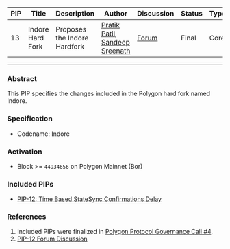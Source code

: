 | PIP               | Title                           | Description          | Author                        | Discussion | Status | Type                                     | Date                  |
|-------------------|---------------------------------|----------------------|-------------------------------|------------|--------|------------------------------------------|-----------------------|
| 13 | Indore Hard Fork  | Proposes the Indore Hardfork | [Pratik Patil](https://github.com/pratikspatil024), [Sandeep Sreenath](https://github.com/ssandeep) | [Forum](https://forum.polygon.technology/t/indore-hard-fork/12272)  | Final | Core | 2023-06-27
---

### Abstract 

This PIP specifies the changes included in the Polygon hard fork named Indore.

### Specification

- Codename: Indore

### Activation

- Block >=  `44934656` on Polygon Mainnet (Bor)

### Included PIPs

- [PIP-12: Time Based StateSync Confirmations Delay](https://github.com/maticnetwork/Polygon-Improvement-Proposals/blob/main/PIPs/PIP-12.md)

### References

1. Included PIPs were finalized in [Polygon Protocol Governance Call #4](https://www.youtube.com/watch?v=DvL7-81IHbE&t=1s&ab_channel=PolygonLabs). 
2. [PIP-12 Forum Discussion](https://forum.polygon.technology/t/pip-12-time-based-statesync-confirmations-delay/11950/4)
